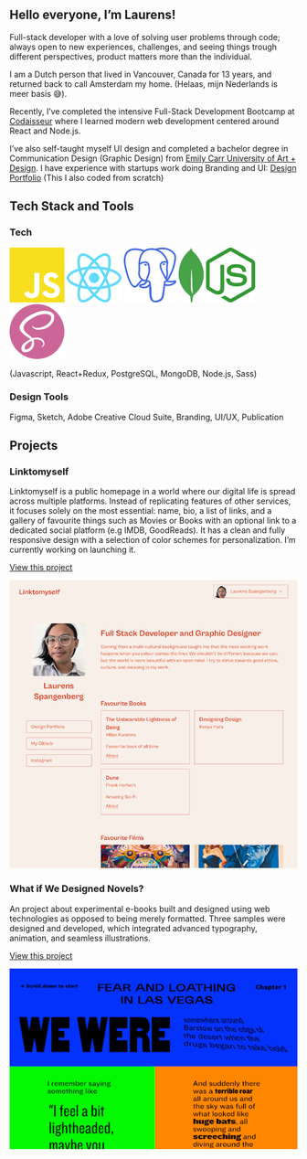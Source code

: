## Hello everyone, I’m Laurens!

Full-stack developer with a love of solving user problems through code; always open to new experiences, challenges, and seeing things trough different perspectives, product matters more than the individual.

I am a Dutch person that lived in Vancouver, Canada for 13 years, and returned back to call Amsterdam my home. (Helaas, mijn Nederlands is meer basis 😅).

Recently, I’ve completed the intensive Full-Stack Development Bootcamp at [Codaisseur](https://codaisseur.com/) where I learned modern web development centered around React and Node.js.

I’ve also self-taught myself UI design and completed a bachelor degree in Communication Design (Graphic Design) from [Emily Carr University of Art + Design](https://www.ecuad.ca/). I have experience with startups work doing Branding and UI: [Design Portfolio](https://laurensdesign.design) (This I also coded from scratch)  

## Tech Stack and Tools

### Tech
![](https://raw.githubusercontent.com/designdegenerate/designdegenerate/main/icons/javascript.svg)
![](https://raw.githubusercontent.com/designdegenerate/designdegenerate/main/icons/react.svg)
![](https://raw.githubusercontent.com/designdegenerate/designdegenerate/main/icons/postgresql.svg)
![](https://raw.githubusercontent.com/designdegenerate/designdegenerate/main/icons/mongodb.svg)
![](https://raw.githubusercontent.com/designdegenerate/designdegenerate/main/icons/nodedotjs.svg)
![](https://raw.githubusercontent.com/designdegenerate/designdegenerate/main/icons/sass.svg)


(Javascript, React+Redux, PostgreSQL, MongoDB, Node.js, Sass)

### Design Tools
Figma, Sketch, Adobe Creative Cloud Suite, Branding, UI/UX, Publication

## Projects

### Linktomyself
Linktomyself is a public homepage in a world where our digital life is spread across multiple platforms. Instead of replicating features of other services, it focuses solely on the most essential: name, bio, a list of links, and a gallery of favourite things such as Movies or Books with an optional link to a dedicated social platform (e.g IMDB, GoodReads). It has a clean and fully responsive design with a selection of color schemes for personalization. I’m currently working on launching it.  

[View this project](https://github.com/designdegenerate/linktomyself-frontend)

![](https://raw.githubusercontent.com/designdegenerate/designdegenerate/main/screenshots/linktomyself.png)

### What if We Designed Novels?
An project about experimental e-books built and designed using web technologies as opposed to being merely formatted. Three samples were designed and developed, which integrated advanced typography, animation, and seamless illustrations.  

[View this project](https://laurensdesign.design/work/webnovels)

![](https://raw.githubusercontent.com/designdegenerate/designdegenerate/main/screenshots/webnovels.png)
